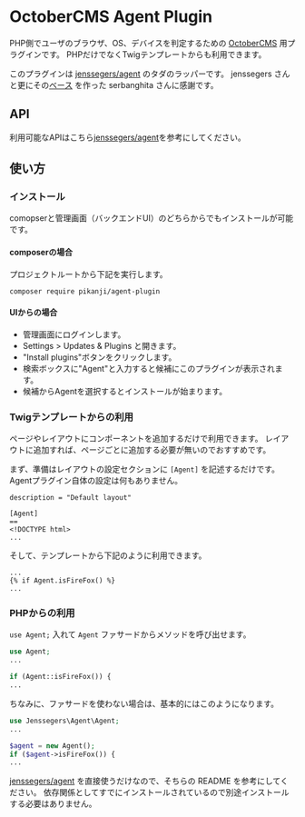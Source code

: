 # OctoberCMS Agent Plugin

PHP側でユーザのブラウザ、OS、デバイスを判定するための [OctoberCMS](http://octobercms.com/) 用プラグインです。
PHPだけでなくTwigテンプレートからも利用できます。

このプラグインは [jenssegers/agent](https://github.com/jenssegers/agent) のタダのラッパーです。
jenssegers さんと更にその[ベース](https://github.com/serbanghita/Mobile-Detect) を作った serbanghita さんに感謝です。


## API
利用可能なAPIはこちら[jenssegers/agent](https://github.com/jenssegers/agent)を参考にしてください。


## 使い方
### インストール
comopserと管理画面（バックエンドUI）のどちらからでもインストールが可能です。

#### composerの場合
プロジェクトルートから下記を実行します。
```
composer require pikanji/agent-plugin
```

#### UIからの場合
* 管理画面にログインします。
* Settings > Updates & Plugins と開きます。
* "Install plugins"ボタンをクリックします。
* 検索ボックスに"Agent"と入力すると候補にこのプラグインが表示されます。
* 候補からAgentを選択するとインストールが始まります。


### Twigテンプレートからの利用
ページやレイアウトにコンポーネントを追加するだけで利用できます。
レイアウトに追加すれば、ページごとに追加する必要が無いのでおすすめです。


まず、準備はレイアウトの設定セクションに `[Agent]` を記述するだけです。Agentプラグイン自体の設定は何もありません。

```
description = "Default layout"

[Agent]
==
<!DOCTYPE html>
...

```

そして、テンプレートから下記のように利用できます。
```
...
{% if Agent.isFireFox() %}
...
```

### PHPからの利用
`use Agent;` 入れて `Agent` ファサードからメソッドを呼び出せます。

```php
use Agent;
...

if (Agent::isFireFox()) {
...
```

ちなみに、ファサードを使わない場合は、基本的にはこのようになります。
```php
use Jenssegers\Agent\Agent;
...

$agent = new Agent();
if ($agent->isFireFox()) {
...

```

[jenssegers/agent](https://github.com/jenssegers/agent) を直接使うだけなので、そちらの README を参考にしてください。
依存関係としてすでにインストールされているので別途インストールする必要はありません。
